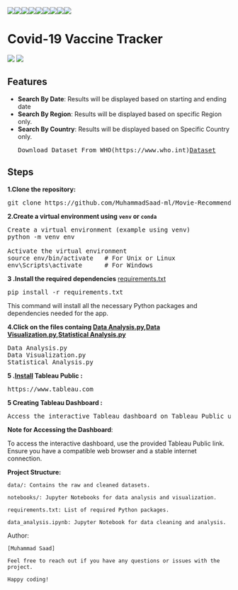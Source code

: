 <img src="https://img.shields.io/badge/Data Speaks-coral"><img src="https://img.shields.io/badge/Build_With-Tableau-magenta"><img src="https://img.shields.io/badge/Python-pink"><img src="https://img.shields.io/badge/Covid19 Vaccine Tracker-silver"><img src="https://img.shields.io/badge/VsCode-teal"><img src="https://img.shields.io/badge/Data Analysis-darkblue"><img src="https://img.shields.io/badge/Dashboard-gold"><img src="https://img.shields.io/badge/Data Cleaning-beige"><img src="https://img.shields.io/badge/Big Data-purple">

# Covid-19 Vaccine Tracker
<img src="https://i.imgur.com/U9RWo60.png">
<img src="https://i.imgur.com/cuzoykT.png">






## Features

- **Search By Date**: Results will be displayed based on starting and ending date 
- **Search By Region**: Results will be displayed based on specific Region only.
- **Search By Country**: Results will be displayed based on Specific Country only.
  <pre>
  Download Dataset From WHO(https://www.who.int)<a href="../../../Downloads/owid-covid-data.csv">Dataset</a> 
</pre>

## Steps
**1.Clone the repository:**
<pre>
git clone https://github.com/MuhammadSaad-ml/Movie-Recommender-App
</pre>
**2.Create a virtual environment using `venv` or `conda`**
   
<pre>
Create a virtual environment (example using venv)
python -m venv env

Activate the virtual environment
source env/bin/activate   # For Unix or Linux
env\Scripts\activate      # For Windows
</pre>
**3 .Install the required dependencies**
   <a href="">requirements.txt</a>
<pre>
pip install -r requirements.txt
</pre>

This command will install all the necessary Python packages and dependencies needed for the app.

**4.Click on the files containg  <a href="">Data Analysis.py</a>,<a href="">Data Visualization.py</a>,<a href="">Statistical Analysis.py</a>**
<pre>
Data Analysis.py
Data Visualization.py
Statistical Analysis.py
</pre>
**5 .<a href="">Install</a> Tableau Public :**
<pre>
https://www.tableau.com
</pre>
**5 Creating Tableau Dashboard :**
<pre>
Access the interactive Tableau dashboard on Tableau Public using the following link: <a href="">COVID-19 Vaccine Tracker Dashboard.</a>
</pre>

**Note for Accessing the Dashboard**:

To access the interactive dashboard, use the provided Tableau Public link. Ensure you have a compatible web browser and a stable internet connection.

**Project Structure:**
```
data/: Contains the raw and cleaned datasets.

notebooks/: Jupyter Notebooks for data analysis and visualization.

requirements.txt: List of required Python packages.

data_analysis.ipynb: Jupyter Notebook for data cleaning and analysis.
```
Author:
```
[Muhammad Saad]

Feel free to reach out if you have any questions or issues with the project.

Happy coding!
```